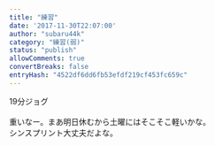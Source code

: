 ```yaml
---
title: "練習"
date: '2017-11-30T22:07:00'
author: "subaru44k"
category: "練習(弱)"
status: "publish"
allowComments: true
convertBreaks: false
entryHash: "4522df6dd6fb53efdf219cf453fc659c"
---
```

19分ジョグ<br>
<br>
重いなー。まあ明日休むから土曜にはそこそこ軽いかな。<br>
シンスプリント大丈夫だよな。
